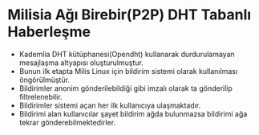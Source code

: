 # Milisia Ağı Birebir(P2P) DHT Tabanlı Haberleşme 

* Kademlia DHT kütüphanesi(Opendht) kullanarak durdurulamayan mesajlaşma altyapısı oluşturulmuştur.
* Bunun ilk etapta Milis Linux için bildirim sistemi olarak kullanılması öngörülmüştür.
* Bildirimler anonim gönderilebildiği gibi imzalı olarak ta gönderilip filtrelenebilir.
* Bildirimler sistemi açan her ilk kullanıcıya ulaşmaktadır.
* Bildirimi alan kullanıcılar şayet bildirim ağda bulunmazsa bildirimi ağa tekrar gönderebilmektedirler.

